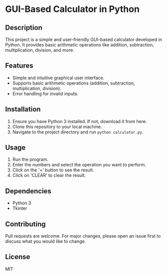 # GUI-Based Calculator in Python

## Description
This project is a simple and user-friendly GUI-based calculator developed in Python. It provides basic arithmetic operations like addition, subtraction, multiplication, division, and more.

## Features
- Simple and intuitive graphical user interface.
- Supports basic arithmetic operations (addition, subtraction, multiplication, division).
- Error handling for invalid inputs.

## Installation
1. Ensure you have Python 3 installed. If not, download it from here.
2. Clone this repository to your local machine.
3. Navigate to the project directory and run `python calculator.py`.

## Usage
1. Run the program.
2. Enter the numbers and select the operation you want to perform.
3. Click on the '=' button to see the result.
4. Click on 'CLEAR' to clear the result.

## Dependencies
- Python 3
- Tkinter

## Contributing
Pull requests are welcome. For major changes, please open an issue first to discuss what you would like to change.

## License
MIT
